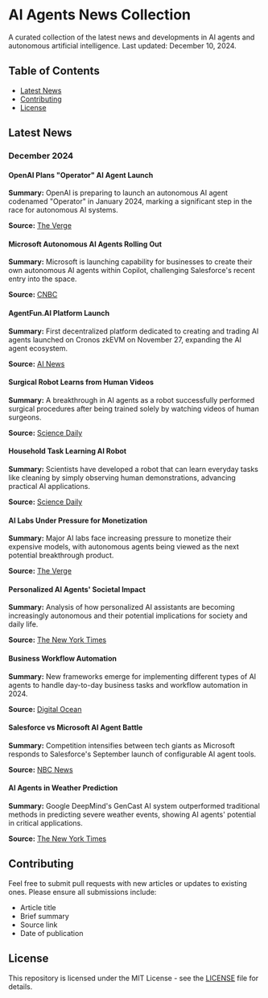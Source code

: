 # AI Agents News Collection

A curated collection of the latest news and developments in AI agents and autonomous artificial intelligence. Last updated: December 10, 2024.

## Table of Contents
- [Latest News](#latest-news)
- [Contributing](#contributing)
- [License](#license)

## Latest News

### December 2024

#### OpenAI Plans "Operator" AI Agent Launch
**Summary:** OpenAI is preparing to launch an autonomous AI agent codenamed "Operator" in January 2024, marking a significant step in the race for autonomous AI systems.

**Source:** [The Verge](https://www.theverge.com/2024/11/13/24295879/openai-agent-operator-autonomous-ai)

#### Microsoft Autonomous AI Agents Rolling Out
**Summary:** Microsoft is launching capability for businesses to create their own autonomous AI agents within Copilot, challenging Salesforce's recent entry into the space.

**Source:** [CNBC](https://www.cnbc.com/2024/10/21/microsoft-to-allow-autonomous-ai-agent-development-next-month.html)

#### AgentFun.AI Platform Launch
**Summary:** First decentralized platform dedicated to creating and trading AI agents launched on Cronos zkEVM on November 27, expanding the AI agent ecosystem.

**Source:** [AI News](https://www.artificialintelligence-news.com/artificial-intelligence-news/)

#### Surgical Robot Learns from Human Videos
**Summary:** A breakthrough in AI agents as a robot successfully performed surgical procedures after being trained solely by watching videos of human surgeons.

**Source:** [Science Daily](https://www.sciencedaily.com/news/computers_math/artificial_intelligence/)

#### Household Task Learning AI Robot
**Summary:** Scientists have developed a robot that can learn everyday tasks like cleaning by simply observing human demonstrations, advancing practical AI applications.

**Source:** [Science Daily](https://www.sciencedaily.com/news/computers_math/artificial_intelligence/)

#### AI Labs Under Pressure for Monetization
**Summary:** Major AI labs face increasing pressure to monetize their expensive models, with autonomous agents being viewed as the next potential breakthrough product.

**Source:** [The Verge](https://www.theverge.com/2024/11/13/24295879/openai-agent-operator-autonomous-ai)

#### Personalized AI Agents' Societal Impact
**Summary:** Analysis of how personalized AI assistants are becoming increasingly autonomous and their potential implications for society and daily life.

**Source:** [The New York Times](https://www.nytimes.com/2023/11/10/technology/personalized-ai-agents.html)

#### Business Workflow Automation
**Summary:** New frameworks emerge for implementing different types of AI agents to handle day-to-day business tasks and workflow automation in 2024.

**Source:** [Digital Ocean](https://www.digitalocean.com/resources/articles/types-of-ai-agents)

#### Salesforce vs Microsoft AI Agent Battle
**Summary:** Competition intensifies between tech giants as Microsoft responds to Salesforce's September launch of configurable AI agent tools.

**Source:** [NBC News](https://www.nbcnews.com/business/business-news/microsoft-roll-new-autonomous-ai-agents-month-fending-challenge-salesf-rcna176413)

#### AI Agents in Weather Prediction
**Summary:** Google DeepMind's GenCast AI system outperformed traditional methods in predicting severe weather events, showing AI agents' potential in critical applications.

**Source:** [The New York Times](https://www.nytimes.com/spotlight/artificial-intelligence)

## Contributing
Feel free to submit pull requests with new articles or updates to existing ones. Please ensure all submissions include:
- Article title
- Brief summary
- Source link
- Date of publication

## License
This repository is licensed under the MIT License - see the [LICENSE](LICENSE) file for details.